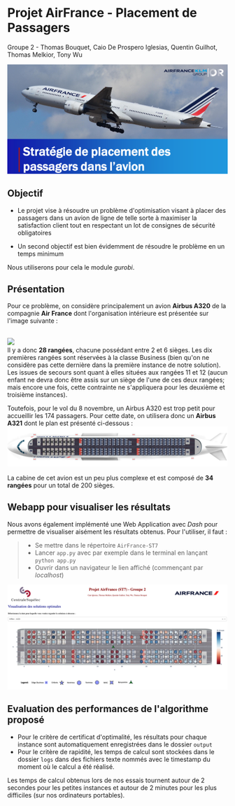 # Projet AirFrance - Placement de Passagers
Groupe 2 - Thomas Bouquet, Caio De Prospero Iglesias, Quentin Guilhot, Thomas Melkior, Tony Wu



![image_presentation](assets/image_presentation.png)



## Objectif

- Le projet vise à résoudre un problème d'optimisation visant à placer des passagers dans un avion de ligne de telle sorte à maximiser la satisfaction client tout en respectant un lot de consignes de sécurité obligatoires

- Un second objectif est bien évidemment de résoudre le problème en un temps minimum



Nous utiliserons pour cela le module *gurobi*.
​
​

## Présentation

Pour ce problème, on considère principalement un avion <strong>Airbus A320</strong> de la compagnie <strong>Air France</strong> dont l'organisation intérieure est présentée sur l'image suivante :

<br>
<img src='cabineA320AF.jpg'>
<br>
Il y a donc <strong>28 rangées</strong>, chacune possédant entre 2 et 6 sièges. Les dix premières rangées sont réservées à la classe Business (bien qu'on ne considère pas cette dernière dans la première instance de notre solution). Les issues de secours sont quant à elles situées aux rangées 11 et 12 (aucun enfant ne devra donc être assis sur un siège de l'une de ces deux rangées; mais encore une fois, cette contrainte ne s'appliquera pour les deuxième et troisième instances).



Toutefois, pour le vol du 8 novembre, un Airbus A320 est trop petit pour accueillir les 174 passagers. Pour cette date, on utilisera donc un <strong>Airbus A321</strong> dont le plan est présenté ci-dessous :
<br>
<img src='cabineA321AF.jpg'>
<br>

La cabine de cet avion est un peu plus complexe et est composé de <strong>34 rangées</strong> pour un total de 200 sièges.



## Webapp pour visualiser les résultats

Nous avons également implémenté une Web Application avec *Dash* pour permettre de visualiser aisément les résultats obtenus. Pour l'utiliser, il faut :

> - Se mettre dans le répertoire `AirFrance-ST7`
> - Lancer `app.py` avec par exemple dans le terminal en lançant `python app.py`
> - Ouvrir dans un navigateur le lien affiché (commençant par *localhost*)



![preview_webapp](assets/preview_webapp.png)



## Evaluation des performances de l'algorithme proposé

- Pour le critère de certificat d'optimalité, les résultats pour chaque instance sont automatiquement enregistrées dans le dossier `output`
- Pour le critère de rapidité, les temps de calcul sont stockées dans le dossier `logs` dans des fichiers texte nommés avec le timestamp du moment où le calcul a été réalisé.



Les temps de calcul obtenus lors de nos essais tournent autour de 2 secondes pour les petites instances et autour de 2 minutes pour les plus difficiles (sur nos ordinateurs portables).
